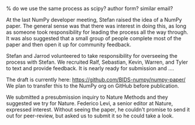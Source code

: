 % do we use the same process as scipy?  author form?  similar email?

At the last NumPy developer meeting, Stefan raised the
idea of a NumPy paper.  The general sense was that there was interest
in doing this, as long as someone took responsibility for leading the
process all the way through.  It was also suggested that a small group
of people complete most of the paper and then open it up for community
feedback.

Stefan and Jarrod volunteered to take responsibility for overseeing the process with
Stefan.  We recruited Ralf, Sebastian, Kevin, Warren, and Tyler to text and provide
feedback.  It is nearly ready for submission and ....

The draft is currently here:
  https://github.com/BIDS-numpy/numpy-paper/
We plan to transfer this to the NumPy org on GitHub before publication.

We submitted a presubmission inquiry to Nature Methods and they
suggested we try for Nature.  Federico Levi, a senior editor at
Nature, expressed interest.  Without seeing the paper, he couldn't
promise to send it out for peer-review, but asked us to submit it so
he could take a look.
